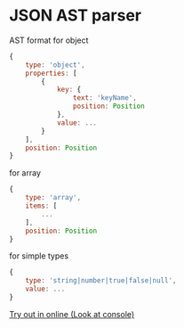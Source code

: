 JSON AST parser
======

AST format for object
```js
{
	type: 'object',
	properties: [
		{
			key: {
				text: 'keyName',
				position: Position
			},
			value: ...
		}
	],
	position: Position
}
```

for array
```js
{
	type: 'array',
	items: [
		...
	],
	position: Position
}
```

for simple types
```js
{
	type: 'string|number|true|false|null',
	value: ...
}
```

[Try out in online (Look at console)](https://rawgit.com/vtrushin/json-to-ast/master/demo/index.html)
